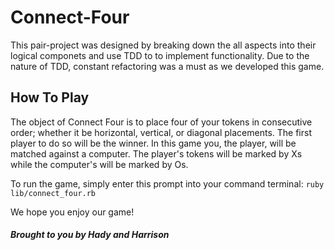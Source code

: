 # Connect-Four
This pair-project was designed by breaking down the all aspects into their logical componets and use TDD to to implement functionality. Due to the nature of TDD, constant refactoring was a must as we developed this game.

## How To Play
The object of Connect Four is to place four of your tokens in consecutive order; whether it be horizontal, vertical, or diagonal placements. The first player to do so will be the winner. In this game you, the player, will be matched against a computer. The player's tokens will be marked by Xs while the computer's will be marked by Os.

To run the game, simply enter this prompt into your command terminal: `ruby lib/connect_four.rb`

We hope you enjoy our game!

#### *Brought to you by Hady and Harrison*

